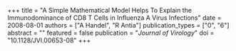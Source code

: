+++
title = "A Simple Mathematical Model Helps To Explain the Immunodominance of CD8 T Cells in Influenza A Virus Infections"
date = 2008-08-01
authors = ["A Handel", "R Antia"]
publication_types = ["0", "6"]
abstract = ""
featured = false
publication = "*Journal of Virology*"
doi = "10.1128/JVI.00653-08"
+++

